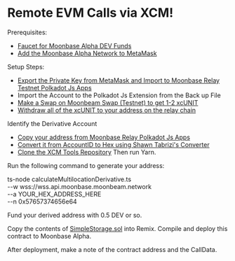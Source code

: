 # Remote EVM Calls via XCM!

Prerequisites:
- [Faucet for Moonbase Alpha DEV Funds](https://apps.moonbeam.network/moonbase-alpha/faucet/)
- [Add the Moonbase Alpha Network to MetaMask](https://docs.moonbeam.network/)

Setup Steps:
- [Export the Private Key from MetaMask and Import to Moonbase Relay Testnet Polkadot Js Apps](https://polkadot.js.org/apps/?rpc=wss%3A%2F%2Ffrag-moonbase-relay-rpc-ws.g.moonbase.moonbeam.network#/accounts)
- Import the Account to the Polkadot Js Extension from the Back up File
- [Make a Swap on Moonbeam Swap (Testnet) to get 1-2 xcUNIT](https://moonbeam-swap.netlify.app/#/swap)
- [Withdraw all of the xcUNIT to your address on the relay chain](https://apps.moonbeam.network/moonbase-alpha/)

Identify the Derivative Account
- [Copy your address from Moonbase Relay Polkadot Js Apps](https://polkadot.js.org/apps/?rpc=wss%3A%2F%2Ffrag-moonbase-relay-rpc-ws.g.moonbase.moonbeam.network#/accounts)
- [Convert it from AccountID to Hex using Shawn Tabrizi's Converter](https://www.shawntabrizi.com/substrate-js-utilities/)
- [Clone the XCM Tools Repository](https://github.com/albertov19/xcmTools/) Then run Yarn. 

Run the following command to generate your address:

ts-node calculateMultilocationDerivative.ts \
--w wss://wss.api.moonbase.moonbeam.network \
--a YOUR_HEX_ADDRESS_HERE \
--n 0x57657374656e64

Fund your derived address with 0.5 DEV or so. 

Copy the contents of [SimpleStorage.sol](https://github.com/themacexpert/polkadotSummitSF/blob/main/SimpleStorage.sol) into Remix. Compile and deploy this contract to Moonbase Alpha. 

After deployment, make a note of the contract address and the CallData. 
